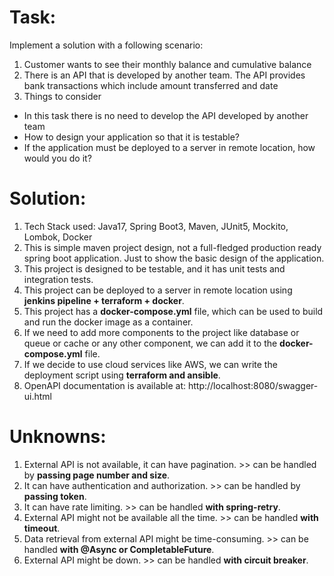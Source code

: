 # Task:

Implement a solution with a following scenario:

1. Customer wants to see their monthly balance and cumulative balance
2. There is an API that is developed by another team. The API provides bank transactions which include amount transferred and date
3. Things to consider
* In this task there is no need to develop the API developed by another team
* How to design your application so that it is testable?
* If the application must be deployed to a server in remote location, how would you do it?

# Solution:

1) Tech Stack used: Java17, Spring Boot3, Maven, JUnit5, Mockito, Lombok, Docker
2) This is simple maven project design, not a full-fledged production ready spring boot application. Just to show the basic design of the application.
3) This project is designed to be testable, and it has unit tests and integration tests. 
4) This project can be deployed to a server in remote location using **jenkins pipeline + terraform + docker**. 
5) This project has a **docker-compose.yml** file, which can be used to build and run the docker image as a container.
6) If we need to add more components to the project like database or queue or cache or any other component, we can add it to the **docker-compose.yml** file.
7) If we decide to use cloud services like AWS, we can write the deployment script using **terraform and ansible**.
8) OpenAPI documentation is available at: http://localhost:8080/swagger-ui.html

# Unknowns:

1) External API is not available, it can have pagination. >>  can be handled by **passing page number and size**.
2) It can have authentication and authorization. >>  can be handled by **passing token**.
3) It can have rate limiting. >> can be handled **with spring-retry**.
4) External API might not be available all the time. >> can be handled **with timeout**.
5) Data retrieval from external API might be time-consuming. >> can be handled **with @Async or CompletableFuture**.
6) External API might be down. >> can be handled **with circuit breaker**.

